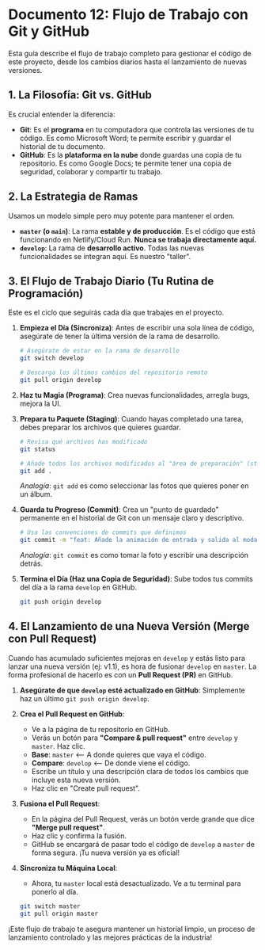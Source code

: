 # Documento 12: Flujo de Trabajo con Git y GitHub

Esta guía describe el flujo de trabajo completo para gestionar el código de este proyecto, desde los cambios diarios hasta el lanzamiento de nuevas versiones.

## 1. La Filosofía: Git vs. GitHub

Es crucial entender la diferencia:
* **Git**: Es el **programa** en tu computadora que controla las versiones de tu código. Es como Microsoft Word; te permite escribir y guardar el historial de tu documento.
* **GitHub**: Es la **plataforma en la nube** donde guardas una copia de tu repositorio. Es como Google Docs; te permite tener una copia de seguridad, colaborar y compartir tu trabajo.

## 2. La Estrategia de Ramas

Usamos un modelo simple pero muy potente para mantener el orden.

* **`master` (o `main`)**: La rama **estable y de producción**. Es el código que está funcionando en Netlify/Cloud Run. **Nunca se trabaja directamente aquí.**
* **`develop`**: La rama de **desarrollo activo**. Todas las nuevas funcionalidades se integran aquí. Es nuestro "taller".

## 3. El Flujo de Trabajo Diario (Tu Rutina de Programación)

Este es el ciclo que seguirás cada día que trabajes en el proyecto.

1.  **Empieza el Día (Sincroniza)**: Antes de escribir una sola línea de código, asegúrate de tener la última versión de la rama de desarrollo.
    ```bash
    # Asegúrate de estar en la rama de desarrollo
    git switch develop

    # Descarga los últimos cambios del repositorio remoto
    git pull origin develop
    ```

2.  **Haz tu Magia (Programa)**: Crea nuevas funcionalidades, arregla bugs, mejora la UI.

3.  **Prepara tu Paquete (Staging)**: Cuando hayas completado una tarea, debes preparar los archivos que quieres guardar.
    ```bash
    # Revisa qué archivos has modificado
    git status

    # Añade todos los archivos modificados al "área de preparación" (staging)
    git add .
    ```
    *Analogía*: `git add` es como seleccionar las fotos que quieres poner en un álbum.

4.  **Guarda tu Progreso (Commit)**: Crea un "punto de guardado" permanente en el historial de Git con un mensaje claro y descriptivo.
    ```bash
    # Usa las convenciones de commits que definimos
    git commit -m "feat: Añade la animación de entrada y salida al modal de detalles"
    ```
    *Analogía*: `git commit` es como tomar la foto y escribir una descripción detrás.

5.  **Termina el Día (Haz una Copia de Seguridad)**: Sube todos tus commits del día a la rama `develop` en GitHub.
    ```bash
    git push origin develop
    ```

## 4. El Lanzamiento de una Nueva Versión (Merge con Pull Request)

Cuando has acumulado suficientes mejoras en `develop` y estás listo para lanzar una nueva versión (ej: v1.1), es hora de fusionar `develop` en `master`. La forma profesional de hacerlo es con un **Pull Request (PR)** en GitHub.

1.  **Asegúrate de que `develop` esté actualizado en GitHub**: Simplemente haz un último `git push origin develop`.

2.  **Crea el Pull Request en GitHub**:
    * Ve a la página de tu repositorio en GitHub.
    * Verás un botón para **"Compare & pull request"** entre `develop` y `master`. Haz clic.
    * **Base**: `master` <-- A donde quieres que vaya el código.
    * **Compare**: `develop` <-- De donde viene el código.
    * Escribe un título y una descripción clara de todos los cambios que incluye esta nueva versión.
    * Haz clic en "Create pull request".

3.  **Fusiona el Pull Request**:
    * En la página del Pull Request, verás un botón verde grande que dice **"Merge pull request"**.
    * Haz clic y confirma la fusión.
    * GitHub se encargará de pasar todo el código de `develop` a `master` de forma segura. ¡Tu nueva versión ya es oficial!

4.  **Sincroniza tu Máquina Local**:
    * Ahora, tu `master` local está desactualizado. Ve a tu terminal para ponerlo al día.
    ```bash
    git switch master
    git pull origin master
    ```

¡Este flujo de trabajo te asegura mantener un historial limpio, un proceso de lanzamiento controlado y las mejores prácticas de la industria!